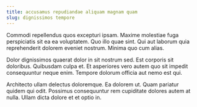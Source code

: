 ```yaml
---
title: accusamus repudiandae aliquam magnam quam
slug: dignissimos tempore
---
```


Commodi repellendus quos excepturi ipsam. Maxime molestiae fuga perspiciatis sit ea ea voluptatem. Quo illo quae sint. Qui aut laborum quia reprehenderit dolorem eveniet nostrum. Minima quo cum alias.

Dolor dignissimos quaerat dolor in sit nostrum sed. Est corporis sit doloribus. Quibusdam culpa et. Et asperiores vero autem quo sit impedit consequuntur neque enim. Tempore dolorum officia aut nemo est qui.

Architecto ullam delectus doloremque. Ea dolorem ut. Quam pariatur quidem qui odit. Possimus consequuntur rem cupiditate dolores autem at nulla. Ullam dicta dolore et et optio in.
